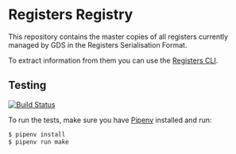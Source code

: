 # Registers Registry

This repository contains the master copies of all registers currently managed
by GDS in the Registers Serialisation Format.

To extract information from them you can use the [Registers
CLI](https://github.com/openregister/registers-cli).


## Testing

[![Build Status](https://travis-ci.org/openregister/registry-data.svg?branch=master)](https://travis-ci.org/openregister/registry-data)

To run the tests, make sure you have
[Pipenv](https://pipenv.readthedocs.io/en/latest/) installed and run:

```sh
$ pipenv install
$ pipenv run make
```
